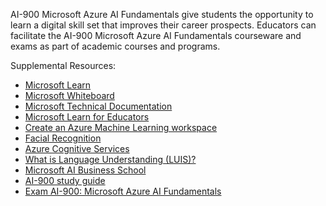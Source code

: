 
AI-900 Microsoft Azure AI Fundamentals give students the opportunity to learn a digital skill set that improves their career prospects. Educators can facilitate the AI-900 Microsoft Azure AI Fundamentals courseware and exams as part of academic courses and programs. 

Supplemental Resources: 

- [Microsoft Learn](https://aka.ms/learn) 
- [Microsoft Whiteboard](https://aka.ms/whiteboard) 
- [Microsoft Technical Documentation](https://aka.ms/docs) 
- [Microsoft Learn for Educators](https://aka.ms/msle)  
- [Create an Azure Machine Learning workspace](https://aka.ms/CreateAzureWorkspace) 
- [Facial Recognition](https://aka.ms/faceapi) 
- [Azure Cognitive Services](https://aka.ms/cognitiveservices) 
- [What is Language Understanding (LUIS)?](https://aka.ms/whatisLUIS) 
- [Microsoft AI Business School](https://aka.ms/AIBS) 
- [AI-900 study guide](https://aka.ms/ai900studyguide) 
- [Exam AI-900: Microsoft Azure AI Fundamentals](https://aka.ms/ai900exam) 